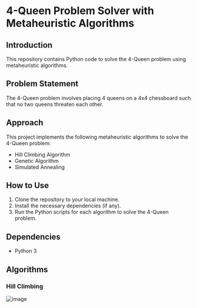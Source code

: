 
# 4-Queen Problem Solver with Metaheuristic Algorithms

## Introduction
This repository contains Python code to solve the 4-Queen problem using metaheuristic algorithms.

## Problem Statement
The 4-Queen problem involves placing 4 queens on a 4x4 chessboard such that no two queens threaten each other.

## Approach
This project implements the following metaheuristic algorithms to solve the 4-Queen problem:
- Hill Climbing Algorithm
- Genetic Algorithm
- Simulated Annealing

## How to Use
1. Clone the repository to your local machine.
2. Install the necessary dependencies (if any).
3. Run the Python scripts for each algorithm to solve the 4-Queen problem.

## Dependencies
- Python 3

## Algorithms
### Hill Climbing
![image](https://github.com/armawwnn/4-Queens-Problem/assets/55153680/4de848b2-e7ec-4eaa-8ff1-a33bc0abfcce)
